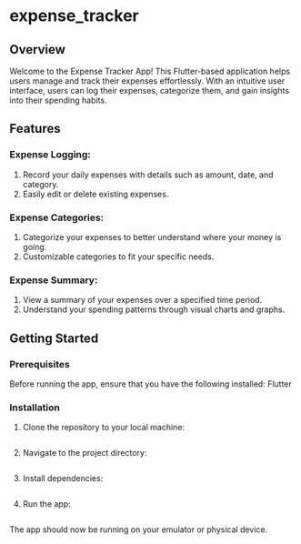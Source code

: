 # expense_tracker

## Overview

Welcome to the Expense Tracker App! This Flutter-based application helps users manage and track their expenses effortlessly. With an intuitive user interface, users can log their expenses, categorize them, and gain insights into their spending habits.

## Features

### Expense Logging:

1. Record your daily expenses with details such as amount, date, and category.
2. Easily edit or delete existing expenses.

### Expense Categories:

1. Categorize your expenses to better understand where your money is going.
2. Customizable categories to fit your specific needs.

### Expense Summary:

1. View a summary of your expenses over a specified time period.
2. Understand your spending patterns through visual charts and graphs.


## Getting Started

### Prerequisites

Before running the app, ensure that you have the following installed:
Flutter

### Installation
1. Clone the repository to your local machine:
```git clone https://github.com/your-username/expense-tracker.git
```
2. Navigate to the project directory:
```cd expense-tracker
```
3. Install dependencies:
```flutter pub get
```
4. Run the app:
```flutter run
```
The app should now be running on your emulator or physical device.
